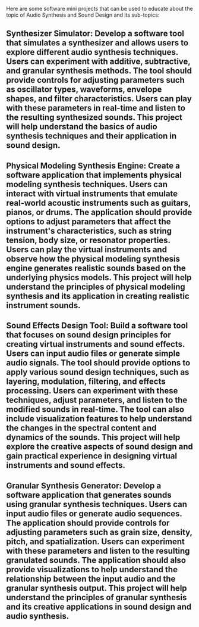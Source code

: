 Here are some software mini projects that can be used to educate about the topic of Audio Synthesis and Sound Design and its sub-topics:

## Synthesizer Simulator: Develop a software tool that simulates a synthesizer and allows users to explore different audio synthesis techniques. Users can experiment with additive, subtractive, and granular synthesis methods. The tool should provide controls for adjusting parameters such as oscillator types, waveforms, envelope shapes, and filter characteristics. Users can play with these parameters in real-time and listen to the resulting synthesized sounds. This project will help understand the basics of audio synthesis techniques and their application in sound design.

## Physical Modeling Synthesis Engine: Create a software application that implements physical modeling synthesis techniques. Users can interact with virtual instruments that emulate real-world acoustic instruments such as guitars, pianos, or drums. The application should provide options to adjust parameters that affect the instrument's characteristics, such as string tension, body size, or resonator properties. Users can play the virtual instruments and observe how the physical modeling synthesis engine generates realistic sounds based on the underlying physics models. This project will help understand the principles of physical modeling synthesis and its application in creating realistic instrument sounds.

## Sound Effects Design Tool: Build a software tool that focuses on sound design principles for creating virtual instruments and sound effects. Users can input audio files or generate simple audio signals. The tool should provide options to apply various sound design techniques, such as layering, modulation, filtering, and effects processing. Users can experiment with these techniques, adjust parameters, and listen to the modified sounds in real-time. The tool can also include visualization features to help understand the changes in the spectral content and dynamics of the sounds. This project will help explore the creative aspects of sound design and gain practical experience in designing virtual instruments and sound effects.

## Granular Synthesis Generator: Develop a software application that generates sounds using granular synthesis techniques. Users can input audio files or generate audio sequences. The application should provide controls for adjusting parameters such as grain size, density, pitch, and spatialization. Users can experiment with these parameters and listen to the resulting granulated sounds. The application should also provide visualizations to help understand the relationship between the input audio and the granular synthesis output. This project will help understand the principles of granular synthesis and its creative applications in sound design and audio synthesis.
